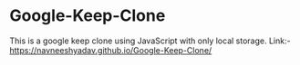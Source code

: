 # Google-Keep-Clone
This is a google keep clone using JavaScript with only local storage. 
Link:- https://navneeshyadav.github.io/Google-Keep-Clone/

